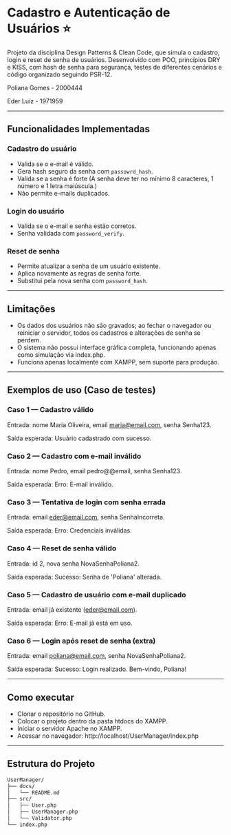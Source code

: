 # Cadastro e Autenticação de Usuários ⭐

Projeto da disciplina Design Patterns & Clean Code, que simula o cadastro, login e reset de senha de usuários. Desenvolvido com POO, princípios DRY e KISS, com hash de senha para segurança, testes de diferentes cenários e código organizado seguindo PSR-12.



Poliana Gomes - 2000444

Eder Luiz - 1971959

---

## Funcionalidades Implementadas

### Cadastro do usuário
- Valida se o e-mail é válido.
- Gera hash seguro da senha com `passowrd_hash`.
- Valida se a senha é forte (A senha deve ter no mínimo 8 caracteres, 1 número e 1 letra maiúscula.)
- Não permite e-mails duplicados.

### Login do usuário 
- Valida se o e-mail e senha estão corretos.
- Senha validada com `password_verify`.

### Reset de senha
- Permite atualizar a senha de um usuário existente.
- Aplica novamente as regras de senha forte.
- Substitui pela nova senha com `password_hash`.

---

## Limitações

- Os dados dos usuários não são gravados; ao fechar o navegador ou reiniciar o servidor, todos os cadastros e alterações de senha se perdem.
- O sistema não possui interface gráfica completa, funcionando apenas como simulação via index.php.
-  Funciona apenas localmente com XAMPP, sem suporte para produção.

---

## Exemplos de uso (Caso de testes)

### Caso 1 — Cadastro válido

Entrada: nome Maria Oliveira, email maria@email.com, senha Senha123.

Saída esperada: Usuário cadastrado com sucesso.

### Caso 2 — Cadastro com e-mail inválido

Entrada: nome Pedro, email pedro@@email, senha Senha123.

Saída esperada: Erro: E-mail inválido.


### Caso 3 — Tentativa de login com senha errada

Entrada: email eder@email.com, senha SenhaIncorreta.

Saída esperada: Erro: Credenciais inválidas.


### Caso 4 — Reset de senha válido
Entrada: id 2, nova senha NovaSenhaPoliana2.

Saída esperada: Sucesso: Senha de 'Poliana' alterada.


### Caso 5 — Cadastro de usuário com e-mail duplicado
Entrada: email já existente (eder@email.com).

Saída esperada: Erro: E-mail já está em uso.


### Caso 6 — Login após reset de senha (extra)
Entrada: email poliana@email.com, senha NovaSenhaPoliana2.

Saída esperada: Sucesso: Login realizado. Bem-vindo, Poliana!

---
## Como executar

- Clonar o repositório no GitHub.
- Colocar o projeto dentro da pasta htdocs do XAMPP.
- Iniciar o servidor Apache no XAMPP.
- Acessar no navegador: http://localhost/UserManager/index.php

---
## Estrutura do Projeto

```bash
UserManager/
├── docs/
│   └── README.md
├── src/
│   ├── User.php
│   ├── UserManager.php
│   └── Validator.php
└── index.php
```
